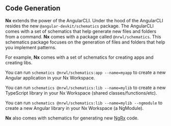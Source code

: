 ## Code Generation

**Nx** extends the power of the AngularCLI. Under the hood of the AngularCLI
resides the new `@angular-devkit/schematics` package. The AngularCLI comes with a set of schematics
that help generate new files and folders from a command. **Nx** comes with a package called 
`@nrwl/schematics`. This schematics package focuses on the generation of files and folders 
that help you implement patterns.

For example, **Nx** comes with a set of schematics for creating apps and creating libs.

You can run `schematics @nrwl/schematics:app --name=myapp` to create a new Angular application in your Nx Workspace.

You can run `schematics @nrwl/schematics:lib --name=mylib` to create a new TypeScript library in your Nx Workspace (shared classes/functions/etc).

You can run `schematics @nrwl/schematics:lib --name=mylib --ngmodule` to create a new Angular library in your Nx Workspace (a NgModule).

**Nx** also comes with schematics for generating new [NgRx](https://github.com/ngrx/platform) code.
